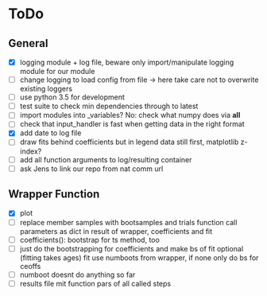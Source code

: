 ToDo
====

General
-------

- [x] logging module + log file, beware only import/manipulate logging module for our module
- [ ] change logging to load config from file -> here take care not to overwrite existing loggers
- [ ] use python 3.5 for development
- [ ] test suite to check min dependencies through to latest
- [ ] import modules into _variables? No: check what numpy does via __all__
- [ ] check that input_handler is fast when getting data in the right format
- [x] add date to log file
- [ ] draw fits behind coefficients but in legend data still first, matplotlib z-index?
- [ ] add all function arguments to log/resulting container
- [ ] ask Jens to link our repo from nat comm url

Wrapper Function
----------------

- [x] plot
- [ ] replace member samples with bootsamples and trials
      function call parameters as dict in result of wrapper, coefficients and fit
- [ ] coefficients(): bootstrap for ts method, too
- [ ] just do the bootstrapping for coefficients and make bs of fit optional (fitting takes ages)
      fit use numboots from wrapper, if none only do bs for ceoffs
- [ ] numboot doesnt do anything so far
- [ ] results file mit function pars of all called steps
